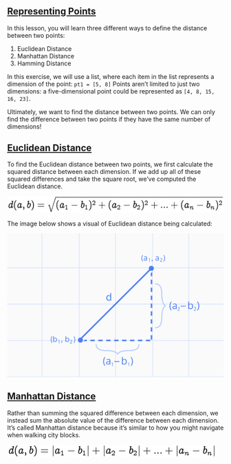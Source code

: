 # 
## [Representing Points](https://www.codecademy.com/courses/machine-learning/lessons/distance-formula/exercises/points)
In this lesson, you will learn three different ways to define the distance between two points:
1. Euclidean Distance
2. Manhattan Distance
3. Hamming Distance

In this exercise, we will use a list, where each item in the list represents a dimension of the point: `pt1 = [5, 8]`
Points aren’t limited to just two dimensions: a five-dimensional point could be represented as `[4, 8, 15, 16, 23]`.

Ultimately, we want to find the distance between two points.
We can only find the difference between two points if they have the same number of dimensions!

## [Euclidean Distance](https://www.codecademy.com/courses/machine-learning/lessons/distance-formula/exercises/euclidean-distance)
To find the Euclidean distance between two points, we first calculate the squared distance between each dimension.
If we add up all of these squared differences and take the square root, we’ve computed the Euclidean distance.

![Euclidean formula](euclidean_formula.jpg)

The image below shows a visual of Euclidean distance being calculated:

![visualize calculation](visualize_euclidean_calc.svg)

## [Manhattan Distance](https://www.codecademy.com/courses/machine-learning/lessons/distance-formula/exercises/manhattan-distance)
Rather than summing the squared difference between each dimension, we instead sum the absolute value of the difference between each dimension.
It’s called Manhattan distance because it’s similar to how you might navigate when walking city blocks.

![Manhattan formula](manhattan_formula2.jpg)

